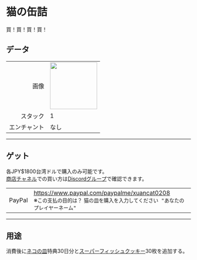 # 猫の缶詰
買！買！買！買！

## データ
<table>
    <tr><td align="end">画像</td><td><img src="https://i.imgur.com/wxw402A.png" width="128"/></td></tr>
    <tr><td align="end">スタック</td><td>1</td></tr>
    <tr><td align="end">エンチャント</td><td>なし</td></tr>
</table>

---

## ゲット
各JPY$1800台湾ドルで購入のみ可能です。   
[商店チャネル](https://discord.com/channels/1040647480972415006/1040647481186332736)での買い方は[Discordグループ](../feature/discord_server.md)で確認できます。

<table>
    <tr>
        <td align="center">PayPal</td>
        <td><a href="https://www.paypal.com/paypalme/xuancat0208">https://www.paypal.com/paypalme/xuancat0208</a><br/>※<code>この支払の目的は？</code> <code>猫の皿を購入を入力してください "あなたのプレイヤーネーム"</code></td>
    </tr>
</table>

---

## 用途
消費後に[ネコの皿](../feature/cat_bowl.md)特典30日分と[スーパーフィッシュクッキー](super_fish_cracker.md)30枚を追加する。